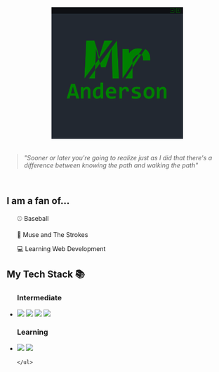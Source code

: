 <div align="center">
    <a href="">
        <img src="Banner.png" alt="Banner" height=300 width=300>
    </a>
</div>
<br />

> *"Sooner or later you're going to realize just as I did that there's a difference between knowing the path and walking the path"*

<br />
<div align="left">
    <h2><b>I am a fan of...</b></h2>
    <ul>
        <p>⚾ Baseball</p>
        <p>🎸 Muse and The Strokes</p>
        <p>💻 Learning Web Development</p>
    </ul>
    <h2>My Tech Stack 📚</h2>  
    <ul>
        <h3>Intermediate</h3>
        <li>
            <a href="https://w3.org/Style/CSS/Overview.en.html"><img src="https://img.shields.io/badge/-CSS-informational?style=flat&logo=css3&logoColor=white&color=008000" height="25"/></a>
            <a href="https://javascript.com/"><img src="https://img.shields.io/badge/-JavaScript-informational?style=flat&logo=javascript&logoColor=white&color=008000" height="25"/></a>
            <a href="https://reactjs.org/"><img src="https://img.shields.io/badge/-React-informational?style=flat&logo=react&logoColor=white&color=008000" height="25"/></a>
            <a href="https://djangoproject.com/"><img src="https://img.shields.io/badge/-Django-informational?style=flat&logo=django&logoColor=white&color=008000" height="25"/></a>
        </li>
        <h3>Learning</h3>
        <li>
            <a href="https://expressjs.com/"><img src="https://img.shields.io/badge/-Express-informational?style=flat&logo=express&logoColor=white&color=008000" height="25"/></a>
            <a href="https://nextjs.org/"><img src="https://img.shields.io/badge/-Next-informational?style=flat&logo=next.js&logoColor=white&color=008000" height="25"/></a>
        </li>
        
    </ul>
        
</div>

